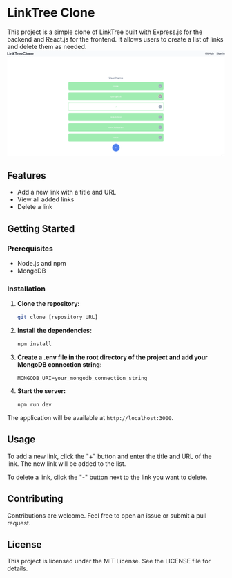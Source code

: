 
# LinkTree Clone

This project is a simple clone of LinkTree built with Express.js for the backend and React.js for the frontend. It allows users to create a list of links and delete them as needed.
![Alt text](image.png)
## Features

- Add a new link with a title and URL
- View all added links
- Delete a link

## Getting Started

### Prerequisites

- Node.js and npm
- MongoDB

### Installation

1. **Clone the repository:**
   ```bash
   git clone [repository URL]
   ```

2. **Install the dependencies:**
   ```bash
   npm install
   ```

3. **Create a .env file in the root directory of the project and add your MongoDB connection string:**
   ```plaintext
   MONGODB_URI=your_mongodb_connection_string
   ```

4. **Start the server:**
   ```bash
   npm run dev
   ```

The application will be available at `http://localhost:3000`.

## Usage

To add a new link, click the "+" button and enter the title and URL of the link. The new link will be added to the list.

To delete a link, click the "-" button next to the link you want to delete.

## Contributing

Contributions are welcome. Feel free to open an issue or submit a pull request.

## License

This project is licensed under the MIT License. See the LICENSE file for details.
